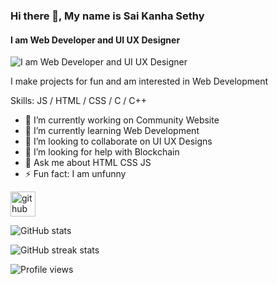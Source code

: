 ### Hi there 👋, My name is Sai Kanha Sethy
#### I am Web Developer and UI UX Designer
![I am Web Developer and UI UX Designer](https://media.licdn.com/dms/image/D5616AQG46IBUtSL9LQ/profile-displaybackgroundimage-shrink_350_1400/0/1677576649357?e=1683158400&v=beta&t=416fC9X-0tzi5YcXgSrRJfpILwCTmOdBR1yF0LMK1O0)

I make projects for fun and am interested in Web Development

Skills:  JS / HTML / CSS / C / C++

- 🔭 I’m currently working on Community Website 
- 🌱 I’m currently learning Web Development 
- 👯 I’m looking to collaborate on UI UX Designs 
- 🤔 I’m looking for help with Blockchain 
- 💬 Ask me about HTML CSS JS  
- ⚡ Fun fact: I am unfunny 


[<img src='https://cdn.jsdelivr.net/npm/simple-icons@3.0.1/icons/github.svg' alt='github' height='40'>](https://github.com/kanha592sai)  

![GitHub stats](https://github-readme-stats.vercel.app/api?username=kanha592sai&show_icons=true)  

![GitHub streak stats](https://streak-stats.demolab.com/?user=kanha592sai)  

![Profile views](https://gpvc.arturio.dev/kanha592sai)  
